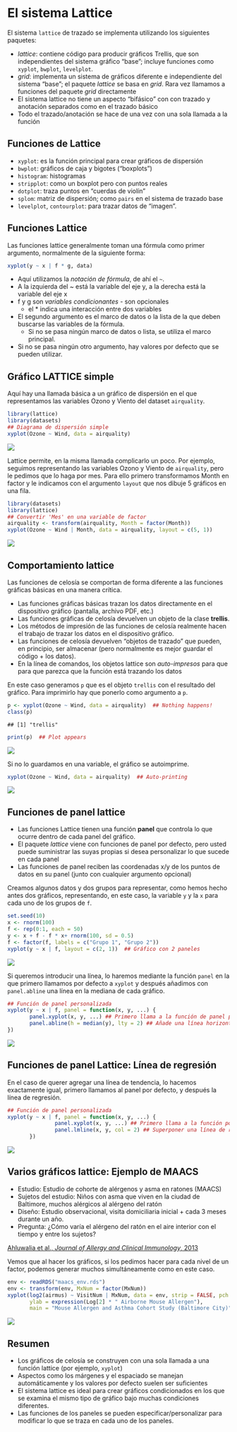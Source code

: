 El sistema Lattice
================

El sistema `lattice` de trazado se implementa utilizando los siguientes
paquetes:

-   *lattice*: contiene código para producir gráficos Trellis, que son
    independientes del sistema gráfico “base”; incluye funciones como
    `xyplot`, `bwplot`, `levelplot`.
-   *grid*: implementa un sistema de gráficos diferente e independiente
    del sistema “base”; el paquete *lattice* se basa en *grid*. Rara vez
    llamamos a funciones del paquete *grid* directamente
-   El sistema lattice no tiene un aspecto “bifásico” con con trazado y
    anotación separados como en el trazado básico
-   Todo el trazado/anotación se hace de una vez con una sola llamada a
    la función

## Funciones de Lattice

-   `xyplot`: es la función principal para crear gráficos de dispersión
-   `bwplot`: gráficos de caja y bigotes (“boxplots”)
-   `histogram`: histogramas
-   `stripplot`: como un boxplot pero con puntos reales
-   `dotplot`: traza puntos en “cuerdas de violín”
-   `splom`: matriz de dispersión; como `pairs` en el sistema de trazado
    base
-   `levelplot`, `contourplot`: para trazar datos de “imagen”.

## Funciones Lattice

Las funciones lattice generalmente toman una fórmula como primer
argumento, normalmente de la siguiente forma:

``` r
xyplot(y ~ x | f * g, data)
```

-   Aquí utilizamos la *notación de fórmula*, de ahí el `~`.
-   A la izquierda del \~ está la variable del eje y, a la derecha está
    la variable del eje x
-   f y g son *variables condicionantes* - son opcionales
    -   el \* indica una interacción entre dos variables
-   El segundo argumento es el marco de datos o la lista de la que deben
    buscarse las variables de la fórmula.
    -   Si no se pasa ningún marco de datos o lista, se utiliza el marco
        principal.
-   Si no se pasa ningún otro argumento, hay valores por defecto que se
    pueden utilizar.

## Gráfico LATTICE simple

Aquí hay una llamada básica a un gráfico de dispersión en el que
representamos las variables Ozono y Viento del dataset `airquality`.

``` r
library(lattice)
library(datasets)
## Diagrama de dispersión simple
xyplot(Ozone ~ Wind, data = airquality)
```

![](01_sistema_lattice_files/figure-gfm/unnamed-chunk-1-1.png)<!-- -->

Lattice permite, en la misma llamada complicarlo un poco. Por ejemplo,
seguimos representando las variables Ozono y Viento de `airquality`,
pero le pedimos que lo haga por mes. Para ello primero transformamos
Month en factor y le indicamos con el argumento `layout` que nos dibuje
5 gráficos en una fila.

``` r
library(datasets)
library(lattice)
## Convertir 'Mes' en una variable de factor
airquality <- transform(airquality, Month = factor(Month)) 
xyplot(Ozone ~ Wind | Month, data = airquality, layout = c(5, 1))
```

![](01_sistema_lattice_files/figure-gfm/unnamed-chunk-2-1.png)<!-- -->

## Comportamiento lattice

Las funciones de celosía se comportan de forma diferente a las funciones
gráficas básicas en una manera crítica.

-   Las funciones gráficas básicas trazan los datos directamente en el
    dispositivo gráfico (pantalla, archivo PDF, etc.)
-   Las funciones gráficas de celosía devuelven un objeto de la clase
    **trellis**.
-   Los métodos de impresión de las funciones de celosía realmente hacen
    el trabajo de trazar los datos en el dispositivo gráfico.
-   Las funciones de celosía devuelven “objetos de trazado” que pueden,
    en principio, ser almacenar (pero normalmente es mejor guardar el
    código + los datos).
-   En la línea de comandos, los objetos lattice son *auto-impresos*
    para que para que parezca que la función está trazando los datos

En este caso generamos `p` que es el objeto `trellis` con el resultado
del gráfico. Para imprimirlo hay que ponerlo como argumento a `p`.

``` r
p <- xyplot(Ozone ~ Wind, data = airquality)  ## Nothing happens!
class(p)
```

    ## [1] "trellis"

``` r
print(p)  ## Plot appears
```

![](01_sistema_lattice_files/figure-gfm/unnamed-chunk-3-1.png)<!-- -->

Si no lo guardamos en una variable, el gráfico se autoimprime.

``` r
xyplot(Ozone ~ Wind, data = airquality)  ## Auto-printing
```

![](01_sistema_lattice_files/figure-gfm/unnamed-chunk-4-1.png)<!-- -->

## Funciones de panel lattice

-   Las funciones Lattice tienen una función **panel** que controla lo
    que ocurre dentro de cada panel del gráfico.
-   El paquete *lattice* viene con funciones de panel por defecto, pero
    usted puede suministrar las suyas propias si desea personalizar lo
    que sucede en cada panel
-   Las funciones de panel reciben las coordenadas x/y de los puntos de
    datos en su panel (junto con cualquier argumento opcional)

Creamos algunos datos y dos grupos para representar, como hemos hecho
antes dos gráficos, representando, en este caso, la variable `y` y la
`x` para cada uno de los grupos de `f`.

``` r
set.seed(10)
x <- rnorm(100)
f <- rep(0:1, each = 50)
y <- x + f - f * x+ rnorm(100, sd = 0.5)
f <- factor(f, labels = c("Grupo 1", "Grupo 2"))
xyplot(y ~ x | f, layout = c(2, 1))  ## Gráfico con 2 paneles
```

![](01_sistema_lattice_files/figure-gfm/unnamed-chunk-5-1.png)<!-- -->

Si queremos introducir una línea, lo haremos mediante la función `panel`
en la que primero llamamos por defecto a `xyplot` y después añadimos con
`panel.abline` una línea en la mediana de cada gráfico.

``` r
## Función de panel personalizada
xyplot(y ~ x | f, panel = function(x, y, ...) {
       panel.xyplot(x, y, ...) ## Primero llama a la función de panel por defecto para 'xyplot'
       panel.abline(h = median(y), lty = 2) ## Añade una línea horizontal en la mediana
})
```

![](01_sistema_lattice_files/figure-gfm/unnamed-chunk-6-1.png)<!-- -->

## Funciones de panel Lattice: Línea de regresión

En el caso de querer agregar una línea de tendencia, lo hacemos
exactamente igual, primero llamamos al panel por defecto, y después la
línea de regresión.

``` r
## Función de panel personalizada
xyplot(y ~ x | f, panel = function(x, y, ...) {
               panel.xyplot(x, y, ...) ## Primero llama a la función por defecto del panel
               panel.lmline(x, y, col = 2) ## Superponer una línea de regresión lineal simple
       })
```

![](01_sistema_lattice_files/figure-gfm/unnamed-chunk-7-1.png)<!-- -->

## Varios gráficos lattice: Ejemplo de MAACS

-   Estudio: Estudio de cohorte de alérgenos y asma en ratones (MAACS)
-   Sujetos del estudio: Niños con asma que viven en la ciudad de
    Baltimore, muchos alérgicos al alérgeno del ratón
-   Diseño: Estudio observacional, visita domiciliaria inicial + cada 3
    meses durante un año.
-   Pregunta: ¿Cómo varía el alérgeno del ratón en el aire interior con
    el tiempo y entre los sujetos?

[Ahluwalia et al., *Journal of Allergy and Clinical Immunology*,
2013](http://www.ncbi.nlm.nih.gov/pubmed/23810154)

Vemos que al hacer los gráficos, si los pedimos hacer para cada nivel de
un factor, podemos generar muchos simultáneamente como en este caso.

``` r
env <- readRDS("maacs_env.rds")
env <- transform(env, MxNum = factor(MxNum))
xyplot(log2(airmus) ~ VisitNum | MxNum, data = env, strip = FALSE, pch = 20, xlab = "Visit Number", 
       ylab = expression(Log[2] * " Airborne Mouse Allergen"), 
       main = "Mouse Allergen and Asthma Cohort Study (Baltimore City)")
```

![](01_sistema_lattice_files/figure-gfm/unnamed-chunk-8-1.png)<!-- -->

## Resumen

-   Los gráficos de celosía se construyen con una sola llamada a una
    función lattice (por ejemplo, `xyplot`)
-   Aspectos como los márgenes y el espaciado se manejan automáticamente
    y los valores por defecto suelen ser suficientes
-   El sistema lattice es ideal para crear gráficos condicionados en los
    que se examina el mismo tipo de gráfico bajo muchas condiciones
    diferentes.
-   Las funciones de los paneles se pueden especificar/personalizar para
    modificar lo que se traza en cada uno de los paneles.
